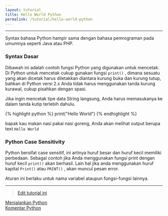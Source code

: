 ```yaml
---
layout: tutorial
title: Hello World Python
permalink: /tutorial/hello-world-python
---
```


---

Syntax bahasa Python hampir sama dengan bahasa pemrograman pada umumnya seperti Java atau PHP.

### Syntax Dasar
Dibawah ini adalah contoh fungsi Python yang digunakan untuk mencetak. Di Python untuk mencetak cukup gunakan fungsi `print()` , dimana sesuatu yang akan dicetak harus diletakkan diantara kurung buka dan kurung tutup, bahkan di Python versi 2.x Anda tidak harus menggunakan tanda kurung kurawal, cukup pisahkan dengan spasi.

Jika ingin mencetak tipe data String langsung, Anda harus memasukanya ke dalam tanda kutip terlebih dahulu.

{% highlight python %}
print("Hello World")
{% endhighlight %}


bapak kau makan nasi pakai nasi goreng, Anda akan melihat output berupa text `Hello World`


### Python Case Sensitivity
Python bersifat case sensitif, ini artinya huruf besar dan huruf kecil memiliki perbedaan. Sebagai contoh jika Anda menggunakan fungsi print dengan huruf kecil `print()` akan berhasil. Lain hal jika anda menggunakan huruf kapital `Print()` atau `PRINT()` , akan muncul pesan error.

Aturan ini berlaku untuk nama variabel ataupun fungsi-fungsi lainnya.

---
> [Edit tutorial ini](https://github.com/belajarpythoncom/belajarpythoncom.github.io/edit/master/tutorials/hello-world-python.md)

<div class="row navigation-tutorial">
    <div class="col-md-6 prev-tutorial">
        <a href="/tutorial/menjalankan-python"><i class="fas fa-arrow-circle-left"></i>Menjalankan Python</a>
    </div>
    <div class="col-md-6 next-tutorial">
        <a href="/tutorial/komentar-python" class="hoverable">Komentar Python<i class="fas fa-arrow-circle-right"></i></a>
    </div>
</div>
